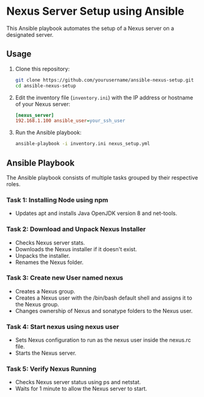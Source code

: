 
# Nexus Server Setup using Ansible

This Ansible playbook automates the setup of a Nexus server on a designated server.

## Usage

1. Clone this repository:

    ```bash
    git clone https://github.com/yourusername/ansible-nexus-setup.git
    cd ansible-nexus-setup
    ```

2. Edit the inventory file (`inventory.ini`) with the IP address or hostname of your Nexus server:

    ```ini
    [nexus_server]
    192.168.1.100 ansible_user=your_ssh_user
    ```

3. Run the Ansible playbook:

    ```bash
    ansible-playbook -i inventory.ini nexus_setup.yml
    ```

## Ansible Playbook

The Ansible playbook consists of multiple tasks grouped by their respective roles.

### Task 1: Installing Node using npm

- Updates apt and installs Java OpenJDK version 8 and net-tools.

### Task 2: Download and Unpack Nexus Installer
- Checks Nexus server stats.
- Downloads the Nexus installer if it doesn't exist.
- Unpacks the installer.
- Renames the Nexus folder.

### Task 3: Create new User named nexus
- Creates a Nexus group.
- Creates a Nexus user with the /bin/bash default shell and assigns it to the Nexus group.
- Changes ownership of Nexus and sonatype folders to the Nexus user.

### Task 4: Start nexus using nexus user
- Sets Nexus configuration to run as the nexus user inside the nexus.rc file.
- Starts the Nexus server.

### Task 5: Verify Nexus Running
- Checks Nexus server status using ps and netstat.
- Waits for 1 minute to allow the Nexus server to start.
